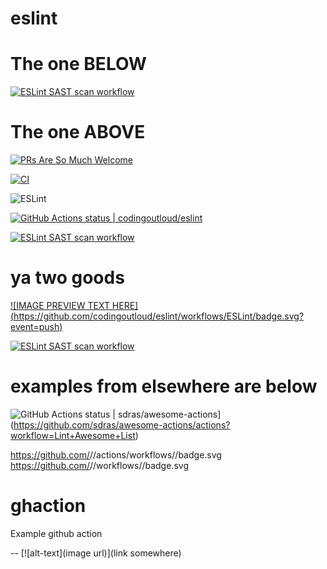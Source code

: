 # eslint

# The one BELOW

[![ESLint SAST scan workflow](https://github.com/codingoutloud/eslint/actions/workflows/eslint.yml/badge.svg?event=push)](https://github.com/codingoutloud/eslint/security/code-scanning)


# The one ABOVE
[![PRs Are So Much Welcome](https://img.shields.io/badge/PRs-welcome-green.svg)](https://github.com/codingoutloud/eslint/blob/main/CONTRIBUTING.md)

[![CI][ci-image]][ci-url]

[ci-image]: https://github.com/codingoutloud/eslint/workflows/ESLint/badge.svg?event=push
[ci-url]: https://github.com/codingoutloud/eslint/security/code-scanning

![ESLint](https://img.shields.io/badge/ESLint-4B3263?style=for-the-badge&logo=eslint&logoColor=white)

[![GitHub Actions status | codingoutloud/eslint](https://github.com/codingoutloud/eslint/workflows/ESLint/badge.svg?event=push)](https://github.com/codingoutloud/eslint/actions?workflow=ESLint)

[![ESLint SAST scan workflow](https://github.com/codingoutloud/eslint/actions/workflows/eslint.yml/badge.svg?event=push)](https://github.com/codingoutloud/eslint/security/code-scanning)

# ya two goods

[![IMAGE PREVIEW TEXT HERE]
(https://github.com/codingoutloud/eslint/workflows/ESLint/badge.svg?event=push)](https://github.com/codingoutloud/eslint/actions?workflow=ESLint)

[![ESLint SAST scan workflow](https://github.com/codingoutloud/eslint/actions/workflows/eslint.yml/badge.svg?event=push)](https://github.com/codingoutloud/eslint/security/code-scanning)

# examples from elsewhere are below

![GitHub Actions status | sdras/awesome-actions](https://github.com/sdras/awesome-actions/workflows/Lint%20Awesome%20List/badge.svg)](https://github.com/sdras/awesome-actions/actions?workflow=Lint+Awesome+List)

https://github.com/<org>/<repo>/actions/workflows/<filename>/badge.svg
https://github.com/<org>/<repo>/workflows/<workflow-name>/badge.svg

# ghaction
Example github action

-- [![alt-text](image url)](link somewhere)
